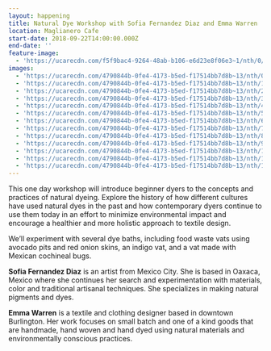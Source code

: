 ```yaml
---
layout: happening
title: Natural Dye Workshop with Sofia Fernandez Diaz and Emma Warren
location: Maglianero Cafe
start-date: 2018-09-22T14:00:00.000Z
end-date: ''
feature-image:
  - 'https://ucarecdn.com/f5f9bac4-9264-48ab-b106-e6d23e8f06e3~1/nth/0/'
images:
  - 'https://ucarecdn.com/4790844b-0fe4-4173-b5ed-f17514bb7d8b~13/nth/0/'
  - 'https://ucarecdn.com/4790844b-0fe4-4173-b5ed-f17514bb7d8b~13/nth/1/'
  - 'https://ucarecdn.com/4790844b-0fe4-4173-b5ed-f17514bb7d8b~13/nth/2/'
  - 'https://ucarecdn.com/4790844b-0fe4-4173-b5ed-f17514bb7d8b~13/nth/3/'
  - 'https://ucarecdn.com/4790844b-0fe4-4173-b5ed-f17514bb7d8b~13/nth/4/'
  - 'https://ucarecdn.com/4790844b-0fe4-4173-b5ed-f17514bb7d8b~13/nth/5/'
  - 'https://ucarecdn.com/4790844b-0fe4-4173-b5ed-f17514bb7d8b~13/nth/6/'
  - 'https://ucarecdn.com/4790844b-0fe4-4173-b5ed-f17514bb7d8b~13/nth/7/'
  - 'https://ucarecdn.com/4790844b-0fe4-4173-b5ed-f17514bb7d8b~13/nth/8/'
  - 'https://ucarecdn.com/4790844b-0fe4-4173-b5ed-f17514bb7d8b~13/nth/9/'
  - 'https://ucarecdn.com/4790844b-0fe4-4173-b5ed-f17514bb7d8b~13/nth/10/'
  - 'https://ucarecdn.com/4790844b-0fe4-4173-b5ed-f17514bb7d8b~13/nth/11/'
  - 'https://ucarecdn.com/4790844b-0fe4-4173-b5ed-f17514bb7d8b~13/nth/12/'
---
```

This one day workshop will introduce beginner dyers to the concepts and practices of natural dyeing. Explore the history of how different cultures have used natural dyes in the past and how contemporary dyers continue to use them today in an effort to minimize environmental impact and encourage a healthier and more holistic approach to textile design. 

We’ll experiment with several dye baths, including food waste vats using avocado pits and red onion skins, an indigo vat, and a vat made with Mexican cochineal bugs. 



**Sofia Fernandez Diaz** is an artist from Mexico City. She is based in Oaxaca, Mexico where she continues her search and experimentation with materials, color and traditional artisanal techniques. She specializes in making natural pigments and dyes.

**Emma Warren** is a textile and clothing designer based in downtown Burlington. Her work focuses on small batch and one of a kind goods that are handmade, hand woven and hand dyed using natural materials and environmentally conscious practices.
